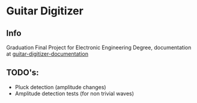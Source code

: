 # Guitar Digitizer

## Info
Graduation Final Project for Electronic Engineering Degree, documentation at [guitar-digitizer-documentation](https://github.com/cristovao-trevisan/guitar-digitizer-documentation/)

## TODO's:
- Pluck detection (amplitude changes)
- Amplitude detection tests (for non trivial waves)
